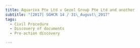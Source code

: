 ```yaml
---
title: Aquariva Pte Ltd v Gezel Group Pte Ltd and another 
subtitle: "[2017] SGHCR 14 / 31\_August\_2017"
tags:
  - Civil Procedure
  - Discovery of documents
  - Pre-action discovery

---
```


